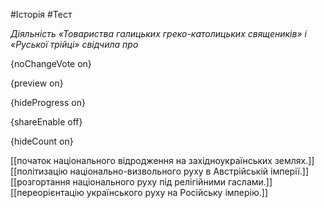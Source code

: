 #Історія #Тест

*Діяльність «Товариства галицьких греко-католицьких священиків»  і «Руської трійці» свідчила про*

{noChangeVote on}

{preview on}

{hideProgress on}

{shareEnable off}

{hideCount on}

[[початок національного відродження на західноукраїнських землях.]]
[[політизацію національно-визвольного руху в Австрійській імперії.]]
[[розгортання національного руху під релігійними гаслами.]]
[[переорієнтацію українського руху на Російську імперію.]]
